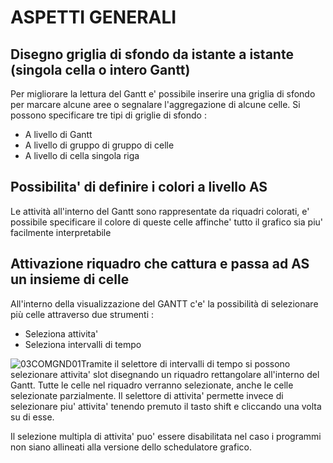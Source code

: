 # ASPETTI GENERALI

## Disegno griglia di sfondo da istante a istante (singola cella o intero Gantt)
Per migliorare la lettura del Gantt e' possibile inserire una griglia di sfondo per marcare alcune aree
o segnalare l'aggregazione di alcune celle.
Si possono specificare tre tipi di griglie di sfondo : 

- A livello di Gantt
- A livello di gruppo di gruppo di celle
- A livello di cella singola riga


## Possibilita' di definire i colori a livello AS
Le attività all'interno del Gantt sono rappresentate da riquadri colorati, e' possibile specificare il colore
di queste celle affinche' tutto il grafico sia piu' facilmente interpretabile

## Attivazione riquadro che cattura e passa ad AS un insieme di celle
All'interno della visualizzazione del GANTT c'e' la possibilità di selezionare più celle attraverso due
strumenti : 

- Seleziona attivita'
- Seleziona intervalli di tempo

![03COMGND01](https://doc.smeup.com/immagini/LOCGND_01/03COMGND01.png)Tramite il selettore di intervalli di tempo si possono selezionare attivita' slot disegnando un riquadro
rettangolare all'interno del Gantt. Tutte le celle nel riquadro verranno selezionate, anche le celle
selezionate parzialmente. Il selettore di attivita' permette invece di selezionare piu' attivita' tenendo
premuto il tasto shift e cliccando una volta su di esse.

Il selezione multipla di attivita' puo' essere disabilitata nel caso i programmi non siano allineati alla
versione dello schedulatore grafico.
